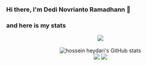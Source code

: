 ### Hi there, I'm Dedi Novrianto Ramadhann 👋

### and here is my stats
<p align="center"><img src="https://www.codewars.com/users/novrianto/badges/large"/><br /><br />
  <img src="https://github-readme-stats.vercel.app/api?username=novrianto&show_icons=true&include_all_commits=true&theme=monokai" alt="hossein heydari's GitHub stats" /><br />
  <img src="https://github-readme-streak-stats.herokuapp.com/?user=novrianto&theme=monokai"/>
  <img src="https://github-readme-stats.vercel.app/api/top-langs/?username=novrianto&layout=compact&theme=monokai&langs_count=12"/><br />
</p>

<!--
**novrianto/novrianto** is a ✨ _special_ ✨ repository because its `README.md` (this file) appears on your GitHub profile.
Here are some ideas to get you started:
- 🔭 I’m currently working on ...
- 🌱 I’m currently learning ...
- 👯 I’m looking to collaborate on ...
- 🤔 I’m looking for help with ...
- 💬 Ask me about ...
- 📫 How to reach me: ...
- 😄 Pronouns: ...
- ⚡ Fun fact: ...
-->
